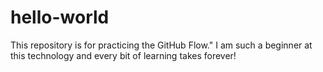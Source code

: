 # hello-world
This repository is for practicing the GitHub Flow."
I am such a beginner at this technology and every bit of learning takes forever!
